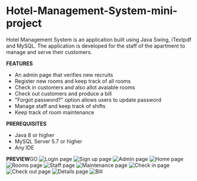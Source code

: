# Hotel-Management-System-mini-project
Hotel Management System is an application built using Java Swing, iTextpdf and MySQL. The application is developed for the staff of the apartment to manage and serve their customers.

**FEATURES**
* An admin page that verifies new recruits
* Register new rooms and keep track of all rooms
* Check in customers and also allot avaiable rooms
* Check out customers and produce a bill
* "Forgot password?" option allows users to update password
* Manage staff and keep track of shifts
* Keep track of room maintenance 

**PREREQUISITES**
* Java 8 or higher
* MySQL Server 5.7 or higher
* Any IDE 

**PREVIEW**GO
![Login page](https://github.com/NishanRupesh/Hotel-Management-System-mini-project/blob/main/snapshots/LOGIN.png)
![Sign up page](https://github.com/NishanRupesh/Hotel-Management-System-mini-project/blob/main/snapshots/SIGNUP.png)
![Admin page](https://github.com/NishanRupesh/Hotel-Management-System-mini-project/blob/main/snapshots/ADMIN.png)
![Home page](https://github.com/NishanRupesh/Hotel-Management-System-mini-project/blob/main/snapshots/HOME.png)
![Rooms page](https://github.com/NishanRupesh/Hotel-Management-System-mini-project/blob/main/snapshots/ROOM.png)
![Staff page](https://github.com/NishanRupesh/Hotel-Management-System-mini-project/blob/main/snapshots/STAFF.png)
![Maintenance page](https://github.com/NishanRupesh/Hotel-Management-System-mini-project/blob/main/snapshots/MAINTENANCE.png)
![Check in page](https://github.com/NishanRupesh/Hotel-Management-System-mini-project/blob/main/snapshots/CHECKIN.png)
![Check out page](https://github.com/NishanRupesh/Hotel-Management-System-mini-project/blob/main/snapshots/CHECKOUT.png)
![Details page](https://github.com/NishanRupesh/Hotel-Management-System-mini-project/blob/main/snapshots/DETAILS.png)
![Bill](https://github.com/NishanRupesh/Hotel-Management-System-mini-project/blob/main/snapshots/BILL.png)